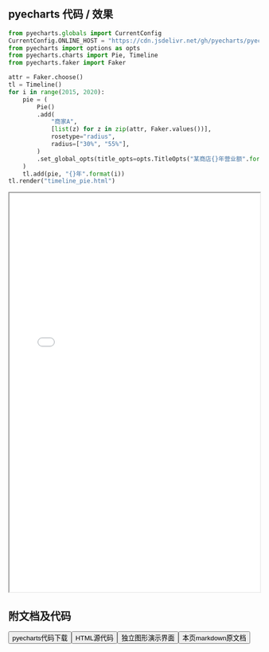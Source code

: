 
## pyecharts 代码 / 效果

```python
from pyecharts.globals import CurrentConfig
CurrentConfig.ONLINE_HOST = "https://cdn.jsdelivr.net/gh/pyecharts/pyecharts-assets@latest/assets/"
from pyecharts import options as opts
from pyecharts.charts import Pie, Timeline
from pyecharts.faker import Faker

attr = Faker.choose()
tl = Timeline()
for i in range(2015, 2020):
    pie = (
        Pie()
        .add(
            "商家A",
            [list(z) for z in zip(attr, Faker.values())],
            rosetype="radius",
            radius=["30%", "55%"],
        )
        .set_global_opts(title_opts=opts.TitleOpts("某商店{}年营业额".format(i)))
    )
    tl.add(pie, "{}年".format(i))
tl.render("timeline_pie.html")
```

<iframe width="100%" height="800px" src="/pyecharts/Timeline/timeline_pie.html"></iframe>

## 附文档及代码

<a href="https://cdn.jsdelivr.net/gh/wfy-belief/python/docs/pyecharts/Timeline/timeline_pie.py"><button class="mybutton">pyecharts代码下载</button></a><a href="https://cdn.jsdelivr.net/gh/wfy-belief/python/docs/pyecharts/Timeline/timeline_pie.html"><button class="mybutton">HTML源代码</button></a><a href="https://python.wfyblog.cn/pyecharts/Timeline/timeline_pie.html"><button class="mybutton">独立图形演示界面</button></a><a href="https://cdn.jsdelivr.net/gh/wfy-belief/python/docs/pyecharts/Timeline/timeline_pie.md"><button class="mybutton">本页markdown原文档</button></a>